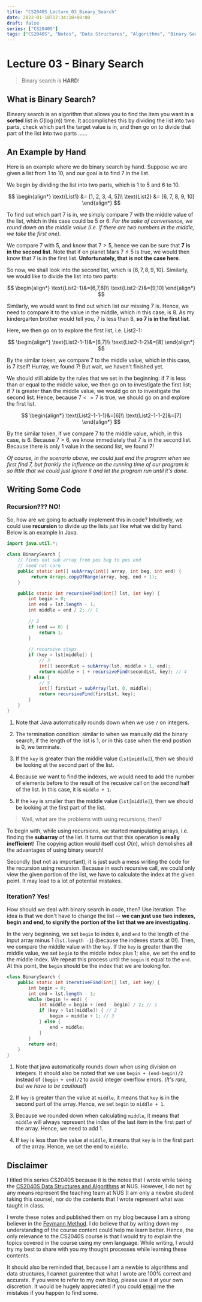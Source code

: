 ```yaml
---
title: "CS2040S_Lecture_03_Binary_Search"
date: 2022-01-18T17:34:18+08:00
draft: false
series: ["CS2040S"]
tags: ["CS2040S", "Notes", "Data Structures", "Algorithms", "Binary Search"]
---
```


# Lecture 03 - Binary Search

> Binary search is **HARD**!

## What is Binary Search?

Bineary search is an algorithm that allows you to find the item you want in a **sorted** list in $O(\log(n))$ time. It accomplishes this by dividing the list into two parts, check which part the target value is in, and then go on to divide that part of the list into two parts ......

## An Example by Hand

Here is an example where we do binary search by hand. Suppose we are given a list from $1$ to $10$, and our goal is to find $7$ in the list. 

We begin by dividing the list into two parts, which is $1$ to $5$ and $6$ to $10$.

$$
\begin{align*}
\text{List1} &= [1, 2, 3, 4, 5]\\
\text{List2} &= [6, 7, 8, 9, 10]
\end{align*}
$$

To find out which part $7$ is in, we simply compare $7$ with the middle value of the list, which in this case could be $5$ or $6$. *For the sake of convenience, we round down on the middle value (i.e. if there are two numbers in the middle, we take the first one).*

We compare $7$ with $5$, and know that $7>5$, hence we can be sure that **$7$ is in the second list**. Note that if on planet Mars $7\leq5$ is true, we would then know that $7$ is in the first list. **Unfortunately, that is not the case here**. 

So now, we shall look into the second list, which is $[6, 7, 8, 9, 10]$. Similarly, we would like to divide the list into two parts:

$$
\begin{align*}
\text{List2-1}&=[6,7,8]\\
\text{List2-2}&=[9,10]
\end{align*}
$$

Similarly, we would want to find out which list our missing $7$ is. Hence, we need to compare it to the value in the middle, which in this case, is $8$. As my kindergarten brother would tell you, $7$ is less than $8$, **so $7$ is in the first list**. 

Here, we then go on to explore the first list, i.e. $\text{List2-1}$:

$$
\begin{align*}
\text{List2-1-1}&=[6,7]\\
\text{List2-1-2}&=[8]
\end{align*}
$$

By the similar token, we compare $7$ to the middle value, which in this case, is $7$ itself! Hurray, we found $7$! But wait, we haven't finished yet. 

We should still abide by the rules that we set in the beginning: if $7$ is less than or equal to the middle value, we then go on to investigate the first list; if $7$ is greater than the middle value, we would go on to investigate the second list. Hence, because $7<=7$ is true, we should go on and explore the first list. 

$$
\begin{align*}
\text{List2-1-1-1}&=[6]\\
\text{List2-1-1-2}&=[7]
\end{align*}
$$

By the similar token, if we compare $7$ to the middle value, which, in this case, is $6$. Because $7>6$, we know immediately that $7$ is in the second list. Because there is only 1 value in the second list, we found $7$!

*Of course, in the scenario above, we could just end the program when we first find $7$, but frankly the influence on the running time of our program is so little that we could just ignore it and let the program run until it's done.*

## Writing Some Code

### Recursion??? NO!

So, how are we going to actually implement this in code? Intuitively, we could use **recursion** to divide up the lists just like what we did by hand. Below is an example in Java. 

```java
import java.util.*;

class BinarySearch {
	// finds out sub array from pos beg to pos end
	// need not care
	public static int[] subArray(int[] array, int beg, int end) {
		 return Arrays.copyOfRange(array, beg, end + 1);
	}

	public static int recursiveFind(int[] lst, int key) {
		int begin = 0;
		int end = lst.length - 1;
		int middle = end / 2; // 1
		
		// 2
		if (end == 0) {
			return 1;
		}
		
		// recursive steps
		if (key > lst[middle]) {
			// 3
			int[] secondLst = subArray(lst, middle + 1, end);
			return middle + 1 + recursiveFind(secondLst, key); // 4
		} else {
			// 5
			int[] firstLst = subArray(lst, 0, middle);
			return recursiveFind(firstLst, key);
		}
	}
}
```

1. Note that Java automatically rounds down when we use `/` on integers.

2. The termination condition: similar to when we manually did the binary search, if the length of the list is $1$, or in this case when the end postion is $0$, we terminate.

3. If the `key` is greater than the middle value (`lst[middle]`), then we should be looking at the second part of the list.
4. Because we want to find the indexes, we would need to add the number of elements before to the result of the recusive call on the second half of the list. In this case, it is `middle + 1`.

5. If the `key` is smaller than the middle value (`lst[middle]`), then we should be looking at the first part of the list. 

> Well, what are the problems with using recursions, then?

To begin with, while using recursions, we started manipulating arrays, i.e. finding the **subarray** of the list. It turns out that this operation is **really inefficient**! The copying action would itself cost $O(n)$, which demolishes all the advantages of using binary search!

Secondly (but not as important), it is just such a mess writing the code for the recursion using recursion. Because in each recursive call, we could only view the given portion of the list, we have to calculate the index at the given point. It may lead to a lot of potential mistakes.

### Iteration? Yes!

How should we deal with binary search in code, then? Use iteration. The idea is that we don't have to change the list -- **we can just use two indexes, begin and end, to signify the portion of the list that we are investigating.** 

In the very beginning, we set `begin` to index `0`, and `end` to the length of the input array minus 1 (`lst.length -1`) (because the indexes starts at $0$!). Then, we compare the middle value with the `key`. If the `key` is greater than the middle value, we set `begin` to the middle index plus 1; else, we set the end to the middle index. We repeat this process until the `begin` is equal to the `end`. At this point, the `begin` should be the index that we are looking for. 

```java
class BinarySearch {
	public static int iterativeFind(int[] lst, int key) {
		int begin = 0;
		int end = lst.length - 1;
		while (begin != end) {
			int middle = begin + (end - begin) / 2; // 1
			if (key > lst[middle]) { // 2
				begin = middle + 1; // 3
			} else {
				end = middle;
			}
		}
		return end;
	}
}
```

1. Note that java automatically rounds down when using division on integers. It should also be noted that we use `begin + (end-begin)/2` instead of `(begin + end)/2` to avoid integer overflow errors. (*It's rare, but we have to be cautious!*)

2. If `key` is greater than the value at `middle`, it means that `key` is in the second part of the array. Hence, we set `begin` to `middle + 1`.

3. Because we rounded down when calculating `middle`, it means that `middle` will always represent the index of the last item in the first part of the array. Hence, we need to add 1.

4. If `key` is less than the value at `middle`, it means that `key` is in the first part of the array. Hence, we set the end to `middle`.

## Disclaimer

I titled this series CS2040S because it is the notes that I wrote while taking the [CS2040S Data Structures and Algorithms](https://nusmods.com/modules/CS2040S/data-structures-and-algorithms) at NUS. However, I do not by any means represent the teaching team at NUS (I am only a newbie student taking this course), nor do the contents that I wrote represent what was taught in class. 

I wrote these notes and published them on my blog because I am a strong believer in the [Feymann Method](https://en.wikipedia.org/wiki/Learning_by_teaching). I do believe that by writing down my understanding of the course content could help me learn better. Hence, the only relevance to the CS2040S course is that I would try to explain the topics covered in the course using my own language. While writing, I would try my best to share with you my thought processes while learning these contents. 

It should also be reminded that, because I am a newbie to algorithms and data structures, I cannot guarentee that what I wrote are 100% correct and accurate. If you were to refer to my own blog, please use it at your own discretion. It would be hugely appreciated if you could [email](mailto:xiuxuan.wang@u.nus.edu) me the mistakes if you happen to find some. 